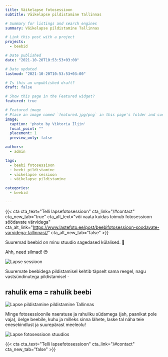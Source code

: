 ```yaml
---
title: Väikelapse fotosessioon 
subtitle: Väikelapse pildistamine Tallinnas

# Summary for listings and search engines
summary: Väikelapse pildistamine Tallinnas

# Link this post with a project
projects: 
  - beebid

# Date published
date: "2021-10-20T10:53:53+03:00"

# Date updated
lastmod: "2021-10-20T10:53:53+03:00"

# Is this an unpublished draft?
draft: false

# Show this page in the Featured widget?
featured: true

# Featured image
# Place an image named `featured.jpg/png` in this page's folder and customize its options here.
image:
  caption: 'photo by Viktoria Iljin'
  focal_point: ""
  placement: 1
  preview_only: false

authors:
  - admin

tags:
  - beebi fotosessioon
  - beebi pildistamine
  - väikelapse sessioon
  - väikelapse pildistamine

categories:
  - beebid

---
```

{{< cta cta_text="Telli lapsefotosessioon" cta_link="/#contact" cta_new_tab="true" cta_alt_text="või vaata kuidas toimub fotosessioon söödavate värvidega" cta_alt_link="https://www.lastefoto.ee/post/beebifotosessioon-soodavate-varvidega-tallinnas//" cta_alt_new_tab="false" >}}

Suuremad beebid on minu stuudio sagedased külalised. 🥰

Ahh, need silmad! 😍

![Lapse sessioon](./lapse-sessioon-1.jpg)

Suuremate beebidega pildistamisel kehtib täpselt sama reegel, nagu vastsündinutega pildistamisel -
## rahulik ema = rahulik beebi

![Lapse pildistamine pildistamine Tallinnas](./lapse-sessioon-2.jpg)

Minge fotosessioonile naeratuse ja rahuliku südamega (jah, paanikat pole vaja), öelge beebile, kuhu ja milleks sinna lähete, laske tal näha teie enesekindlust ja suurepärast meeleolu! 

![Lapse fotosessioon stuudios](./lapse-sessioon-3.jpg)

{{< cta cta_text="Telli lapsefotosessioon" cta_link="/#contact" cta_new_tab="false" >}}
